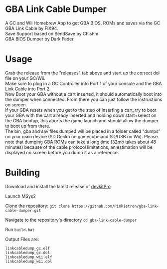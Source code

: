 # GBA Link Cable Dumper
A GC and Wii Homebrew App to get GBA BIOS, ROMs and saves via the GC GBA Link Cable by FIX94.  
Save Support based on SendSave by Chishm.  
GBA BIOS Dumper by Dark Fader.  

# Usage
Grab the release from the "releases" tab above and start up the correct dol file on your GC/Wii.  
Make sure to plug in a GC Controller into Port 1 of your console and the GBA Link Cable into Port 2.  
Now Boot your GBA without a cart inserted, it should automatically boot into the dumper when connected. From there you can just follow the instructions on screen.  
If your GBA resets when you get to the step of inserting a cart, try to boot your GBA with the cart already inserted and holding down start+select on the GBA bootup, this aborts the game launch and should allow the dumper to boot up from there.  
The bin, gba and sav files dumped will be placed in a folder called "dumps" on your main device (SD Gecko on gamecube and SD/USB on Wii). Please note that dumping GBA ROMs can take a long time (32mb takes about 48 minutes) because of the cable protocol limitations, an estimation will be displayed on screen before you dump it as a reference.

# Building
Download and install the latest release of [devkitPro](https://github.com/devkitPro/installer/releases)

Launch MSys2

Clone the repository: `git clone https://github.com/Pinkietron/gba-link-cable-dumper.git`

Navigate to the repository's directory `cd gba-link-cable-dumper`

Run `build.bat`

Output Files are:
```
linkcabledump_gc.elf
linkcabledump_gc.dol
linkcabledump_wii.elf
linkcabledump_wii.dol
```